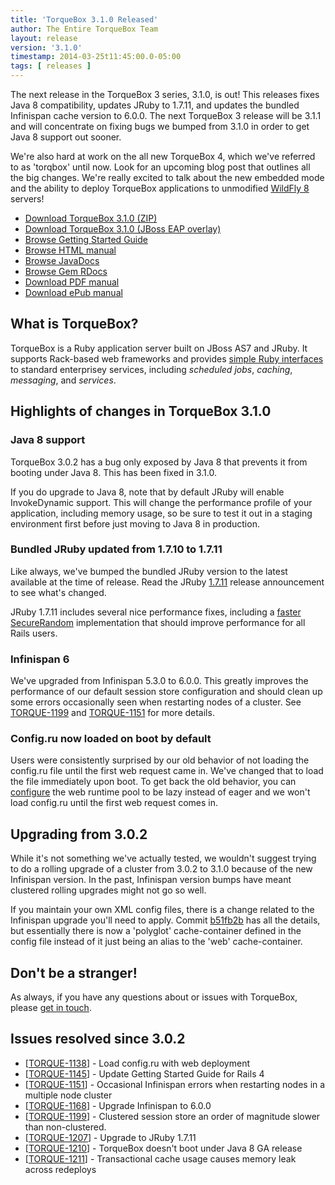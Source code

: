 ```yaml
---
title: 'TorqueBox 3.1.0 Released'
author: The Entire TorqueBox Team
layout: release
version: '3.1.0'
timestamp: 2014-03-25t11:45:00.0-05:00
tags: [ releases ]
---
```


The next release in the TorqueBox 3 series, 3.1.0, is out! This
releases fixes Java 8 compatibility, updates JRuby to 1.7.11, and
updates the bundled Infinispan cache version to 6.0.0. The next
TorqueBox 3 release will be 3.1.1 and will concentrate on fixing bugs
we bumped from 3.1.0 in order to get Java 8 support out sooner.

We're also hard at work on the all new TorqueBox 4, which we've
referred to as 'torqbox' until now. Look for an upcoming blog post
that outlines all the big changes. We're really excited to talk about
the new embedded mode and the ability to deploy TorqueBox applications
to unmodified [WildFly 8][wildfly] servers!


* [Download TorqueBox 3.1.0 (ZIP)][download]
* [Download TorqueBox 3.1.0 (JBoss EAP overlay)][download_overlay]
* [Browse Getting Started Guide][gettingstarted]
* [Browse HTML manual][htmldocs]
* [Browse JavaDocs][javadocs]
* [Browse Gem RDocs][rdocs]
* [Download PDF manual][pdfdocs]
* [Download ePub manual][epubdocs]

## What is TorqueBox?

TorqueBox is a Ruby application server built on JBoss AS7 and JRuby.
It supports Rack-based web frameworks and provides [simple Ruby
interfaces][features] to standard enterprisey services, including
*scheduled jobs*, *caching*, *messaging*, and *services*.

## Highlights of changes in TorqueBox 3.1.0

### Java 8 support

TorqueBox 3.0.2 has a bug only exposed by Java 8 that prevents it from
booting under Java 8. This has been fixed in 3.1.0.

If you do upgrade to Java 8, note that by default JRuby will enable
InvokeDynamic support. This will change the performance profile of
your application, including memory usage, so be sure to test it out in
a staging environment first before just moving to Java 8 in
production.

### Bundled JRuby updated from 1.7.10 to 1.7.11

Like always, we've bumped the bundled JRuby version to the latest
available at the time of release. Read the JRuby [1.7.11][jruby1711]
release announcement to see what's changed.

JRuby 1.7.11 includes several nice performance fixes, including a
[faster SecureRandom][faster_secrand] implementation that should
improve performance for all Rails users.

### Infinispan 6

We've upgraded from Infinispan 5.3.0 to 6.0.0. This greatly improves
the performance of our default session store configuration and should
clean up some errors occasionally seen when restarting nodes of a
cluster. See [TORQUE-1199][] and [TORQUE-1151][] for more details.

### Config.ru now loaded on boot by default

Users were consistently surprised by our old behavior of not loading
the config.ru file until the first web request came in. We've changed
that to load the file immediately upon boot. To get back the old
behavior, you can [configure][pooling] the web runtime pool to be lazy
instead of eager and we won't load config.ru until the first web
request comes in.


## Upgrading from 3.0.2

While it's not something we've actually tested, we wouldn't suggest
trying to do a rolling upgrade of a cluster from 3.0.2 to 3.1.0
because of the new Infinispan version. In the past, Infinispan version
bumps have meant clustered rolling upgrades might not go so well.

If you maintain your own XML config files, there is a change related
to the Infinispan upgrade you'll need to apply. Commit [b51fb2b][] has
all the details, but essentially there is now a 'polyglot'
cache-container defined in the config file instead of it just being an
alias to the 'web' cache-container.


## Don't be a stranger!

As always, if you have any questions about or issues with TorqueBox, please [get in touch][community].

## Issues resolved since 3.0.2

<ul>
<li>[<a href='https://issues.jboss.org/browse/TORQUE-1138'>TORQUE-1138</a>] -         Load config.ru with web deployment
</li>
<li>[<a href='https://issues.jboss.org/browse/TORQUE-1145'>TORQUE-1145</a>] -         Update Getting Started Guide for Rails 4
</li>
<li>[<a href='https://issues.jboss.org/browse/TORQUE-1151'>TORQUE-1151</a>] -         Occasional Infinispan errors when restarting nodes in a multiple node cluster
</li>
<li>[<a href='https://issues.jboss.org/browse/TORQUE-1168'>TORQUE-1168</a>] -         Upgrade Infinispan to 6.0.0
</li>
<li>[<a href='https://issues.jboss.org/browse/TORQUE-1199'>TORQUE-1199</a>] -         Clustered session store an order of magnitude slower than non-clustered.
</li>
<li>[<a href='https://issues.jboss.org/browse/TORQUE-1207'>TORQUE-1207</a>] -         Upgrade to JRuby 1.7.11
</li>
<li>[<a href='https://issues.jboss.org/browse/TORQUE-1210'>TORQUE-1210</a>] -         TorqueBox doesn&#39;t boot under Java 8 GA release
</li>
<li>[<a href='https://issues.jboss.org/browse/TORQUE-1211'>TORQUE-1211</a>] -         Transactional cache usage causes memory leak across redeploys
</li>
</ul>
                    



[download]:         /release/org/torquebox/torquebox-dist/3.1.0/torquebox-dist-3.1.0-bin.zip
[download_overlay]: /release/org/torquebox/torquebox-dist/3.1.0/torquebox-dist-3.1.0-eap-overlay.zip
[gettingstarted]:   /getting-started/3.1.0/
[htmldocs]:         /documentation/3.1.0/
[javadocs]:         /documentation/3.1.0/javadoc/
[rdocs]:            /documentation/3.1.0/yardoc/
[pdfdocs]:          /release/org/torquebox/torquebox-docs-en_US/3.1.0/torquebox-docs-en_US-3.1.0.pdf
[epubdocs]:         /release/org/torquebox/torquebox-docs-en_US/3.1.0/torquebox-docs-en_US-3.1.0.epub
[features]:         /features
[community]:        /community/

[wildfly]:          http://wildfly.org/
[jruby1711]:        http://jruby.org/2014/02/25/jruby-1-7-11.html
[faster_secrand]:   http://blog.mogotest.com/2014/03/11/faster-securerandom-in-jruby-1.7.11/
[pooling]:          /documentation/3.1.0/pooling.html
[TORQUE-1199]:      https://issues.jboss.org/browse/TORQUE-1199
[TORQUE-1151]:      https://issues.jboss.org/browse/TORQUE-1151
[b51fb2b]:          https://github.com/torquebox/torquebox/commit/b51fb2b
